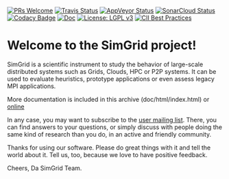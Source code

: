 [![PRs Welcome](https://img.shields.io/badge/PRs-welcome-brightgreen.svg)](http://makeapullrequest.com)
[![Travis Status](https://travis-ci.org/simgrid/simgrid.svg?branch=master)](https://travis-ci.org/simgrid/simgrid)
[![AppVeyor Status](https://ci.appveyor.com/api/projects/status/gvcssh340fwtoc35?svg=true)](https://ci.appveyor.com/project/mquinson/simgrid)
[![SonarCloud Status](https://sonarcloud.io/api/project_badges/measure?project=simgrid&metric=alert_status)](https://sonarcloud.io/dashboard/?id=simgrid)
[![Codacy Badge](https://api.codacy.com/project/badge/Grade/bf1bdba50440485fbda2ac19f462ccc7)](https://www.codacy.com/app/mquinson/simgrid?utm_source=github.com&amp)
[![Doc](https://readthedocs.org/projects/pip/badge/?version=stable)](http://simgrid.gforge.inria.fr/simgrid/latest/doc/)
[![License: LGPL v3][license-badge]](COPYING)
[![CII Best Practices](https://bestpractices.coreinfrastructure.org/projects/1845/badge)](https://bestpractices.coreinfrastructure.org/projects/1845)

# Welcome to the SimGrid project!

SimGrid is a scientific instrument to study the behavior of 
large-scale distributed systems such as Grids, Clouds, HPC or P2P
systems. It can be used to evaluate heuristics, prototype applications 
or even assess legacy MPI applications.

More documentation is included in this archive (doc/html/index.html)
or [online](http://simgrid.gforge.inria.fr/)

In any case, you may want to subscribe to the [user mailing list](http://lists.gforge.inria.fr/mailman/listinfo/simgrid-user). 
There, you can find answers to your questions, or simply discuss with
people doing the same kind of research than you do, in an active and
friendly community.

Thanks for using our software. Please do great things with it and tell
the world about it. Tell us, too, because we love to have positive
feedback.

Cheers,
Da SimGrid Team.

[license-badge]: https://img.shields.io/badge/License-LGPL%20v3-blue.svg
[release-badge]: https://img.shields.io/github/release/simgrid/simgrid.svg
[release-link]:  https://gforge.inria.fr/frs/?group_id=12
